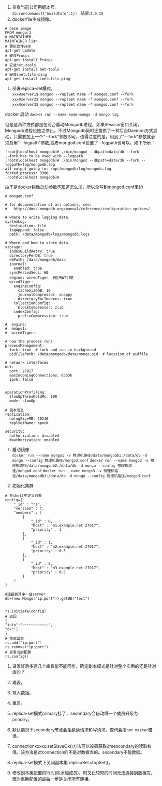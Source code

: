 1. 查看当前公司用版本号。  
`db.runCommand({"buildInfo":1}) `   结果:`3.0.15`   
1. dockerfile生成镜像。  
```
# base image
FROM mongo:3
# MAINTAINER
MAINTAINER lian
# 更新软件开库
apt-get update
# 安装Procps
apt-get install Procps
# 安装net-tools
apt-get install net-tools   
# 安装inetutils-ping 
apt-get install inetutils-ping
```
1. 部署replica-set模式。  
`xxx@server1$ mongod --replSet name -f mongod.conf --fork`     
`xxx@server2$ mongod --replSet name -f mongod.conf --fork`     
`xxx@server3$ mongod --replSet name -f mongod.conf --fork`     

docker 启动 `docker run --name some-mongo -d mongo:tag`     

但是这两种方式都是在前台启动Mongodb进程，如果Session窗口关闭，Mongodb进程也随之停止。不过Mongodb同时还提供了一种后台Daemon方式启动，只需要加上一个"--fork"参数即可，值得注意的是，用到了"--fork"参数就必须启用"--logpath"参数,或者mongod.conf设置了--logpath也可以。如下所示：   
```
[root@localhost mongodb]# ./bin/mongod --dbpath=data/db --fork
--fork has to be used with --logpath
[root@localhost mongodb]# ./bin/mongod --dbpath=data/db --fork --logpath=log/mongodb.log 
all output going to: /opt/mongodb/log/mongodb.log
forked process: 3300
[root@localhost mongodb]# 
```
由于是docker镜像启动参数不知道怎么加，所以全写到mongod.conf里边     

```
# mongod.conf

# for documentation of all options, see:
#   http://docs.mongodb.org/manual/reference/configuration-options/

# where to write logging data.
systemLog:
  destination: file
  logAppend: false
  path: /data/mongodb/logs/mongodb.logs

# Where and how to store data.
storage:
  indexBuildRetry: true
  directoryPerDB: true
  dbPath: /data/mongodb/data
  journal:
    enabled: true
  syncPeriodSecs: 60
  engine: wiredTiger  #启用WT引擎
  wiredTiger:
    engineConfig:
      cacheSizeGB: 10
      journalCompressor: snappy
      directoryForIndexes: true
    collectionConfig:
      blockCompressor: zlib
    indexConfig:
      prefixCompression: true

#  engine:
#  mmapv1:
#  wiredTiger:

# how the process runs
processManagement:
  fork: true  # fork and run in background
  pidFilePath: /data/mongodb/data/mongo.pid  # location of pidfile

# network interfaces
net:
  port: 27017
  maxIncomingConnections: 65536
  ipv6: false


operationProfiling:
  slowOpThresholdMs: 100
  mode: slowOp

# 副本信息
replication:
  oplogSizeMB: 10240
  replSetName: spock

security:
  authorization: disabled
  #authorization: enabled

```

1. 启动镜像    
`docker run --name mongo1 -v 物理机路径/data/mongodb1:/data/db -d mongo --config 物理机路径/mongod.conf`
`docker run --name mongo2 -v 物理机路径/data/mongodb2:/data/db -d mongo --config 物理机路径/mongod.conf`
`docker run --name mongo3 -v 物理机路径/data/mongodb3:/data/db -d mongo --config 物理机路径/mongod.conf`

1. 初始化集群     
```
# 在shell中定义对象
config={
    "_id" : "rs",
    "version" : 7,
    "members" : [
        {
            "_id" : 0,
            "host" : "m1.example.net:27017",
            "priority" : 1
        },
        {
            "_id" : 1,
            "host" : "m2.example.net:27017",
            "priority" : 0.5
        },
        {
            "_id" : 2,
            "host" : "m3.example.net:27017",
            "priority" : 0.5
        }
    ]
}

#连接到其中一台server
db=(new Mongo("ip:port")).getDB("test")


rs.initiate(config)
# 返回
{
"info":"~~~~~~~~~~~~",
"ok":1
}
# 修改副本
rs.add("ip:port")
rs.remove("ip:port")
# 查看当前配置
rs.config() 

```
1. 设置好后多建几个库看能不能同步，确定副本模式是针对整个实例的还是针对库的？
1. 建表。   

1. 导入数据。   
1. 重启。   









1. replica-set模式primary挂了，secondary会自动将一个成员升级为primary。  
1. 默认情况下secondary节点会拒绝读请求和写请求，查询会报`not master`错误。   
1. connectionxxxxx.setSlaveOk()方法可以设置获取对sencondary的读取权限。该方法是对connection的不是对数据库的。secendary不能数据。   
1. replica-set模式下关闭副本集  replicaSet.stopSet()。   
1. 修改副本集配置的行为(除添加成员)，时又比较短的时间无法连接到数据库，因为重新配置的最后一步是关闭所有连接。
